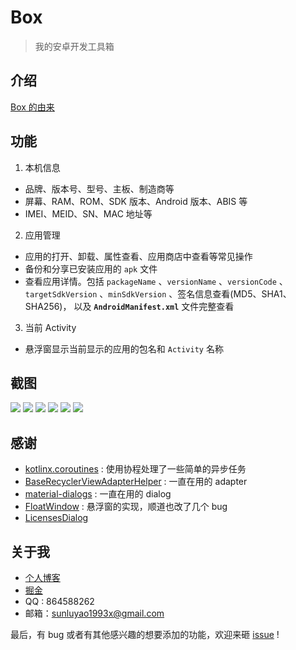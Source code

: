 # Box

> 我的安卓开发工具箱

## 介绍

[Box 的由来]()

## 功能

1. 本机信息

* 品牌、版本号、型号、主板、制造商等
* 屏幕、RAM、ROM、SDK 版本、Android 版本、ABIS 等
* IMEI、MEID、SN、MAC 地址等

2. 应用管理

* 应用的打开、卸载、属性查看、应用商店中查看等常见操作
* 备份和分享已安装应用的 `apk` 文件
* 查看应用详情。包括 `packageName` 、`versionName` 、`versionCode` 、`targetSdkVersion` 、`minSdkVersion` 、签名信息查看(MD5、SHA1、SHA256)，
以及 **`AndroidManifest.xml`** 文件完整查看

3. 当前 Activity

* 悬浮窗显示当前显示的应用的包名和 `Activity` 名称

## 截图

![](https://user-gold-cdn.xitu.io/2019/3/14/1697c7a8f66058f6?w=1080&h=1920&f=png&s=144573)
![](https://user-gold-cdn.xitu.io/2019/3/14/1697c7abb5c8c407?w=1080&h=1920&f=png&s=159211)
![](https://user-gold-cdn.xitu.io/2019/3/14/1697c777479a57e9?w=1080&h=1920&f=png&s=142024)
![](https://user-gold-cdn.xitu.io/2019/3/14/1697c77a70de71a0?w=1080&h=1920&f=png&s=405700)
![](https://user-gold-cdn.xitu.io/2019/3/14/1697c6a76be49fc5?w=1080&h=1920&f=png&s=178188)
![](https://user-gold-cdn.xitu.io/2019/3/14/1697c59b4e914c4e?w=1080&h=1920&f=png&s=110134)

## 感谢

* [kotlinx.coroutines](https://github.com/Kotlin/kotlinx.coroutines) : 使用协程处理了一些简单的异步任务
* [BaseRecyclerViewAdapterHelper](http://www.recyclerview.org) : 一直在用的 adapter
* [material-dialogs](https://github.com/afollestad/material-dialogs) : 一直在用的 dialog
* [FloatWindow](https://github.com/yhaolpz/FloatWindow) : 悬浮窗的实现，顺道也改了几个 bug
* [LicensesDialog](http://psdev.de/LicensesDialog)

## 关于我

* [个人博客](http://sunluyao.com)
* [掘金](https://juejin.im/user/586eff908d6d81005879507d)
* QQ : 864588262
* 邮箱：sunluyao1993x@gmail.com

最后，有 bug 或者有其他感兴趣的想要添加的功能，欢迎来砸 [issue](https://github.com/lulululbj/Box/issues) !





